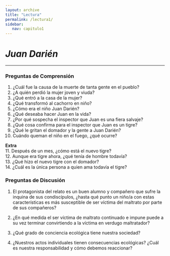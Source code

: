 ```yaml
---
layout: archive
title: "Lectura"
permalink: /lectura1/
sidebar:
   nav: capitulo1
---
```

# _Juan Darién_
-------------------------------------
### Preguntas de Comprensión

1. ¿Cuál fue la causa de la muerte de tanta gente en el pueblo?
2. ¿A quién perdió la mujer joven y viuda?
3. ¿Qué entró a la casa de la mujer?
4. ¿Qué transformó al cachorro en niño?
5. ¿Cómo era el niño Juan Darién?
6. ¿Qué deseaba hacer Juan en la vida?
7. ¿Por qué sospecha el inspector que Juan es una fiera salvaje?
8. ¿Qué cosa confirma para el inspector que Juan es un tigre?
9. ¿Qué le gritan el domador y la gente a Juan Darién?
10. Cuándo queman el niño en el fuego, ¿qué ocurre?

**Extra**  
11. Después de un mes, ¿cómo está el nuevo tigre?  
12. Aunque era tigre ahora, ¿qué tenía de hombre todavía?  
13. ¿Qué hizo el nuevo tigre con el domador?  
14. ¿Cuál es la única persona a quien ama todavía el tigre?  


### Preguntas de Discusión
1. El protagonista del relato es un buen alumno y compañero que sufre la inquina de sus condiscípulos, ¿hasta qué punto un niño/a con estas características es más susceptible de ser víctima del maltrato por parte de sus compañeros?

2. ¿En qué medida el ser víctima de maltrato continuado e impune puede a su vez terminar convirtiendo a la víctima en verdugo maltratador?

3. ¿Qué grado de conciencia ecológica tiene nuestra sociedad?

4. ¿Nuestros actos individuales tienen consecuencias ecológicas? ¿Cuál es nuestra responsabilidad y cómo debemos reaccionar?
